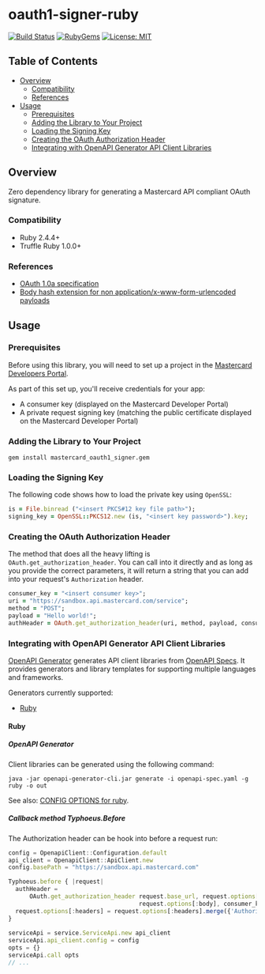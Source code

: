 # oauth1-signer-ruby

[![Build Status](https://travis-ci.org/Mastercard/oauth1-signer-ruby.svg?branch=master)](https://travis-ci.org/Mastercard/oauth1-signer-ruby)
[![RubyGems](https://img.shields.io/gem/v/mastercard_oauth1_signer.svg)](https://rubygems.org/gems/mastercard_oauth1_signer)
[![License: MIT](https://img.shields.io/badge/license-MIT-yellow.svg)](https://github.com/Mastercard/oauth1-signer-ruby/blob/master/LICENSE)


## Table of Contents
- [Overview](#overview)
  * [Compatibility](#compatibility)
  * [References](#references)
- [Usage](#usage)
  * [Prerequisites](#prerequisites)
  * [Adding the Library to Your Project](#adding-the-library-to-your-project)
  * [Loading the Signing Key](#loading-the-signing-key) 
  * [Creating the OAuth Authorization Header](#creating-the-oauth-authorization-header)
  * [Integrating with OpenAPI Generator API Client Libraries](#integrating-with-openapi-generator-api-client-libraries)

## Overview <a name="overview"></a>
Zero dependency library for generating a Mastercard API compliant OAuth signature.

### Compatibility <a name="compatibility"></a>
* Ruby 2.4.4+
* Truffle Ruby 1.0.0+

### References <a name="references"></a>
* [OAuth 1.0a specification](https://tools.ietf.org/html/rfc5849)
* [Body hash extension for non application/x-www-form-urlencoded payloads](https://tools.ietf.org/id/draft-eaton-oauth-bodyhash-00.html)

## Usage <a name="usage"></a>
### Prerequisites <a name="prerequisites"></a>
Before using this library, you will need to set up a project in the [Mastercard Developers Portal](https://developer.mastercard.com). 

As part of this set up, you'll receive credentials for your app:
* A consumer key (displayed on the Mastercard Developer Portal)
* A private request signing key (matching the public certificate displayed on the Mastercard Developer Portal)

### Adding the Library to Your Project <a name="adding-the-library-to-your-project"></a>

```shell
gem install mastercard_oauth1_signer.gem
```

### Loading the Signing Key <a name="loading-the-signing-key"></a>

The following code shows how to load the private key using `OpenSSL`:
```ruby
is = File.binread ("<insert PKCS#12 key file path>");
signing_key = OpenSSL::PKCS12.new (is, "<insert key password>").key;
```

### Creating the OAuth Authorization Header
The method that does all the heavy lifting is `OAuth.get_authorization_header`. You can call into it directly and as long as you provide the correct parameters, it will return a string that you can add into your request's `Authorization` header.

```ruby
consumer_key = "<insert consumer key>";
uri = "https://sandbox.api.mastercard.com/service";
method = "POST";
payload = "Hello world!";
authHeader = OAuth.get_authorization_header(uri, method, payload, consumer_key, signing_key);
```

### Integrating with OpenAPI Generator API Client Libraries <a name="integrating-with-openapi-generator-api-client-libraries"></a>

[OpenAPI Generator](https://github.com/OpenAPITools/openapi-generator) generates API client libraries from [OpenAPI Specs](https://github.com/OAI/OpenAPI-Specification). 
It provides generators and library templates for supporting multiple languages and frameworks.

Generators currently supported:
+ [Ruby](#Ruby)

#### Ruby <a name="javascript"></a>

##### OpenAPI Generator

Client libraries can be generated using the following command:
```shell
java -jar openapi-generator-cli.jar generate -i openapi-spec.yaml -g ruby -o out
```
See also: [CONFIG OPTIONS for ruby](https://github.com/OpenAPITools/openapi-generator/blob/master/docs/generators/ruby.md).

##### Callback method Typhoeus.Before

The Authorization header can be hook into before a request run: 

```javascript
config = OpenapiClient::Configuration.default
api_client = OpenapiClient::ApiClient.new
config.basePath = "https://sandbox.api.mastercard.com"

Typhoeus.before { |request|
  authHeader =
      OAuth.get_authorization_header request.base_url, request.options[:method],
                                     request.options[:body], consumer_key, signing_key.key
  request.options[:headers] = request.options[:headers].merge({'Authorization' => authHeader})
}
    
serviceApi = service.ServiceApi.new api_client
serviceApi.api_client.config = config
opts = {}
serviceApi.call opts
// ...
```
